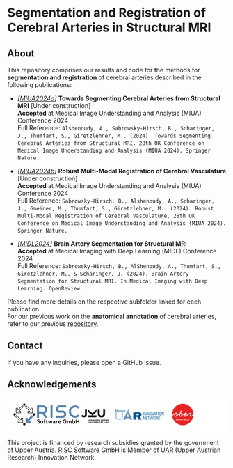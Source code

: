 # Segmentation and Registration of Cerebral Arteries in Structural MRI

## About
This repository comprises our results and code for the methods for **segmentation and registration** of cerebral arteries described in the following publications:

* _[[MIUA2024a](miua2024a%2FREADME.md)]_ **Towards Segmenting Cerebral Arteries from Structural MRI** [Under construction]\
**Accepted** at Medical Image Understanding and Analysis (MIUA) Conference 2024\
 Full Reference: `Alshenoudy, A., Sabrowsky-Hirsch, B., Scharinger, J., Thumfart, S., Giretzlehner, M.. (2024). Towards Segmenting Cerebral Arteries from Structural MRI. 28th UK Conference on Medical Image Understanding
and Analysis (MIUA 2024). Springer Nature.`


* _[[MIUA2024b](miua2024b%2FREADME.md)]_ **Robust Multi-Modal Registration of Cerebral Vasculature** [Under construction]\
**Accepted** at Medical Image Understanding and Analysis (MIUA) Conference 2024\
 Full Reference: `Sabrowsky-Hirsch, B., Alshenoudy, A., Scharinger, J., Gmeiner, M., Thumfart, S., Giretzlehner, M.. (2024). Robust Multi-Modal Registration of Cerebral Vasculature. 28th UK Conference on Medical Image Understanding
and Analysis (MIUA 2024). Springer Nature.`


* _[[MIDL2024](midl2024%2FREADME.md)]_ **Brain Artery Segmentation for Structural MRI**\
**Accepted** at Medical Imaging with Deep Learning (MIDL) Conference 2024\
 Full Reference: `Sabrowsky-Hirsch, B., AlShenoudy, A., Thumfart, S., Giretzlehner, M., & Scharinger, J. (2024). Brain Artery Segmentation for Structural MRI. In Medical Imaging with Deep Learning. OpenReview.`

Please find more details on the respective subfolder linked for each publication. \
For our previous work on the **anatomical annotation** of cerebral arteries, refer to our previous [repository](https://github.com/risc-mi/cerebral-artery-annotation).

## Contact

If you have any inquiries, please open a GitHub issue.

## Acknowledgements

<div style="background-color:white;padding: 1em">
<img src="assets/risc.svg" height="50px"  />
<img src="assets/grants.svg" height="50px"  />
</div>

This project is financed by research subsidies granted by the government of Upper Austria. RISC Software GmbH is Member of UAR (Upper Austrian Research) Innovation Network.
